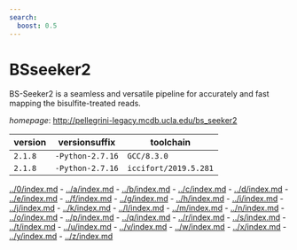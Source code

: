 ```yaml
---
search:
  boost: 0.5
---
```

# BSseeker2

BS-Seeker2 is a seamless and versatile pipeline for accurately and fast mapping the bisulfite-treated reads.

*homepage*: <http://pellegrini-legacy.mcdb.ucla.edu/bs_seeker2>

version | versionsuffix | toolchain
--------|---------------|----------
``2.1.8`` | ``-Python-2.7.16`` | ``GCC/8.3.0``
``2.1.8`` | ``-Python-2.7.16`` | ``iccifort/2019.5.281``

[../0/index.md](0) - [../a/index.md](a) - [../b/index.md](b) - [../c/index.md](c) - [../d/index.md](d) - [../e/index.md](e) - [../f/index.md](f) - [../g/index.md](g) - [../h/index.md](h) - [../i/index.md](i) - [../j/index.md](j) - [../k/index.md](k) - [../l/index.md](l) - [../m/index.md](m) - [../n/index.md](n) - [../o/index.md](o) - [../p/index.md](p) - [../q/index.md](q) - [../r/index.md](r) - [../s/index.md](s) - [../t/index.md](t) - [../u/index.md](u) - [../v/index.md](v) - [../w/index.md](w) - [../x/index.md](x) - [../y/index.md](y) - [../z/index.md](z)


